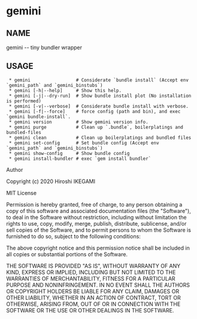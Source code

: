 gemini
====

NAME
----
gemini -- tiny bundler wrapper

USAGE
----
```
 * gemini                 # Considerate `bundle install` (Accept env `gemini_path` and `gemini_binstubs`)
 * gemini [-h|--help]     # Show this help.
 * gemini [-j|--dry-run]  # Show bundle install plot (No installation is performed)
 * gemini [-v|--verbose]  # Considerate bundle install with verbose.
 * gemini [-f|--force]    # force config (path and bin), and exec `gemini bundle-install`.
 * gemini version         # Show gemini version info.
 * gemini purge           # Clean up `.bundle`, boilerplatings and bundled-files
 * gemini clean           # Clean up boilerplatings and bundled files
 * gemini set-config      # Set bundle config (Accept env `gemini_path` and `gemini_binstubs`)
 * gemini show-config     # Show bundle config
 * gemini install-bundler # exec `gem install bundler`
```


Author

Copyright (c) 2020 Hiroshi IKEGAMI

MIT License

Permission is hereby granted, free of charge, to any person obtaining
a copy of this software and associated documentation files (the
"Software"), to deal in the Software without restriction, including
without limitation the rights to use, copy, modify, merge, publish,
distribute, sublicense, and/or sell copies of the Software, and to
permit persons to whom the Software is furnished to do so, subject to
the following conditions:

The above copyright notice and this permission notice shall be
included in all copies or substantial portions of the Software.

THE SOFTWARE IS PROVIDED "AS IS", WITHOUT WARRANTY OF ANY KIND,
EXPRESS OR IMPLIED, INCLUDING BUT NOT LIMITED TO THE WARRANTIES OF
MERCHANTABILITY, FITNESS FOR A PARTICULAR PURPOSE AND
NONINFRINGEMENT. IN NO EVENT SHALL THE AUTHORS OR COPYRIGHT HOLDERS BE
LIABLE FOR ANY CLAIM, DAMAGES OR OTHER LIABILITY, WHETHER IN AN ACTION
OF CONTRACT, TORT OR OTHERWISE, ARISING FROM, OUT OF OR IN CONNECTION
WITH THE SOFTWARE OR THE USE OR OTHER DEALINGS IN THE SOFTWARE.



